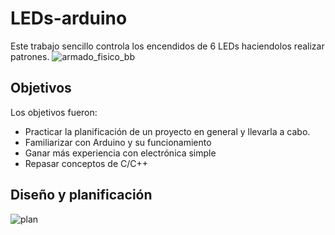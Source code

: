 # LEDs-arduino


Este trabajo sencillo controla los encendidos de 6 LEDs haciendolos realizar patrones. 
![armado_fisico_bb](https://github.com/user-attachments/assets/07870f9f-0521-4331-bb5a-3c862f293bd5)


## Objetivos
Los objetivos fueron:
- Practicar la planificación de un proyecto en general y llevarla a cabo.
- Familiarizar con Arduino y su funcionamiento
- Ganar más experiencia con electrónica simple
- Repasar conceptos de C/C++


## Diseño y planificación
![plan](https://github.com/user-attachments/assets/76bcf9d3-0961-49fa-923f-03ddbcbb82ea)


